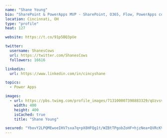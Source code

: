 ```yaml
---
name: "Shane Young"
bio: "SharePoint & PowerApps MVP - SharePoint, O365, Flow, PowerApps consulting? @PowerApps911 | Pure Snark? You found it."
location: Cincinnati, OH
type: "profile"
heat: 127

website: https://t.co/91p5BQ3pUe

twitter:
  username: ShanesCows
  url: https://twitter.com/ShanesCows
  followers: 16616

linkedin:
  url: https://www.linkedin.com/in/cincyshane

topics:
  - Power Apps

images:
  - url: https://pbs.twimg.com/profile_images/713100007398883329/qUzvsvQ3_400x400.jpg
    width: 400
    height: 400
    isCached: true
    title: "Shane Young"

secured: "YbovY2LPQMEwoeIHV7sxa7q+pX8HFQg1t/WZBtTPgobZoHF+hjzNea+QVRcKVZBek990kAi7iTMVuJT/F6FSpc9ngvbMLttbCMVhZnlJzr1c92mggl1mw7wMSXsJVOHbzE1jgBxK8aKgpdMgGsRLBZ74JVRqNdYUoex4vMWKl4z70dVkDIO0UxcysNXIctX30/xCM79ZcoP7ltcSZ0EcZLUggKnJmPSmXpSFS4L7P1Ia2vbBdSxZUF0iLu2EBZ5xDJm9oUm78niyYF00D/vjXFUGZhR92fzLEoFNA1nOfMwCHoVmmnOFL79dker5sRTkA7t0Gs592YIffsMDvDmvPQXXLbiIHnMA2UyiU7JJYfXiKrsDTRaVbykMLlbBm/R5cZnfqDeTVsHv2P4653Sm4tJTdK8cuO9BQNvjQVpjKII=;thNXdfp+O4Mn0VOJfC2EPg=="
---
```


